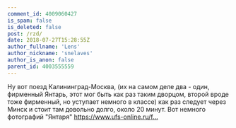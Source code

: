 ```yaml
---
comment_id: 4009060427
is_spam: false
is_deleted: false
post: /rzd/
date: 2018-07-27T15:28:55Z
author_fullname: 'Lens'
author_nickname: 'snelaves'
author_is_anon: false
parent_id: 4003555559
---
```


<p>Ну вот поезд Калининград-Москва, (их на самом деле два - один, фирменный Янтарь, этот мог быть как раз таким дворцом, второй вроде тоже фирменный, но уступает немного в классе) как раз следует через Минск и стоит там довольно долго, около 20 минут. Вот немного фотографий "Янтаря" <a href="https://www.ufs-online.ru/firmennye-poezda/yantar" rel="nofollow noopener" title="https://www.ufs-online.ru/firmennye-poezda/yantar">https://www.ufs-online.ru/f...</a></p>
